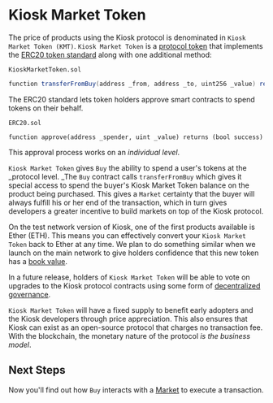 # Kiosk Market Token

The price of products using the Kiosk protocol is denominated in `Kiosk Market Token (KMT)`. `Kiosk Market Token` is a [protocol token](https://blog.0xproject.com/the-difference-between-app-coins-and-protocol-tokens-7281a428348c) that implements the [ERC20 token standard](https://theethereum.wiki/w/index.php/ERC20_Token_Standard) along with one additional method:

`KioskMarketToken.sol`

```cs
function transferFromBuy(address _from, address _to, uint256 _value) returns (bool)
```

The ERC20 standard lets token holders approve smart contracts to spend tokens on their behalf. 

`ERC20.sol`

```
function approve(address _spender, uint _value) returns (bool success)
```

This approval process works on an _individual level_.

`Kiosk Market Token` gives `Buy` the ability to spend a user's tokens at the _protocol level. _The `Buy` contract calls `transferFromBuy` which gives it special access to spend the buyer's Kiosk Market Token balance on the product being purchased. This gives a `Market` certainty that the buyer will always fulfill his or her end of the transaction, which in turn gives developers a greater incentive to build markets on top of the Kiosk protocol.

On the test network version of Kiosk, one of the first products available is Ether \(ETH\). This means you can effectively convert your `Kiosk Market Token` back to Ether at any time. We plan to do something similar when we launch on the main network to give holders confidence that this new token has a [book value](https://en.wikipedia.org/wiki/Book_value).

In a future release, holders of `Kiosk Market Token` will be able to vote on upgrades to the Kiosk protocol contracts using some form of [decentralized governance](https://en.wikipedia.org/wiki/Decentralized_autonomous_organization).

`Kiosk Market Token` will have a fixed supply to benefit early adopters and the Kiosk developers through price appreciation. This also ensures that Kiosk can exist as an open-source protocol that charges no transaction fee. With the blockchain, the monetary nature of the protocol _is the business model_.

## Next Steps

Now you'll find out how `Buy` interacts with a [Market](../intro/market.md) to execute a transaction.

